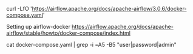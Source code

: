 [//]: # (Downloading docker-compose file)
curl -LfO 'https://airflow.apache.org/docs/apache-airflow/3.0.6/docker-compose.yaml'

Setting up airflow-docker
https://airflow.apache.org/docs/apache-airflow/stable/howto/docker-compose/index.html


[//]: # (Getting username and password)

 cat docker-compose.yaml | grep -i =A5 -B5 "user\|password\|admin"